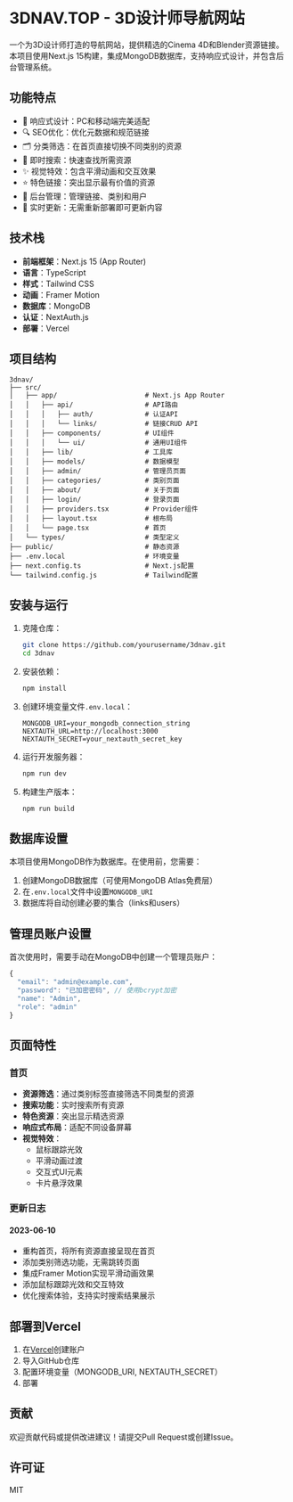 # 3DNAV.TOP - 3D设计师导航网站

一个为3D设计师打造的导航网站，提供精选的Cinema 4D和Blender资源链接。本项目使用Next.js 15构建，集成MongoDB数据库，支持响应式设计，并包含后台管理系统。

## 功能特点

- 📱 响应式设计：PC和移动端完美适配
- 🔍 SEO优化：优化元数据和规范链接
- 🗂️ 分类筛选：在首页直接切换不同类别的资源
- 🔎 即时搜索：快速查找所需资源
- ✨ 视觉特效：包含平滑动画和交互效果
- ⭐ 特色链接：突出显示最有价值的资源
- 🔐 后台管理：管理链接、类别和用户
- 🔄 实时更新：无需重新部署即可更新内容

## 技术栈

- **前端框架**：Next.js 15 (App Router)
- **语言**：TypeScript
- **样式**：Tailwind CSS
- **动画**：Framer Motion
- **数据库**：MongoDB
- **认证**：NextAuth.js
- **部署**：Vercel

## 项目结构

```
3dnav/
├── src/
│   ├── app/                      # Next.js App Router
│   │   ├── api/                  # API路由
│   │   │   ├── auth/             # 认证API
│   │   │   └── links/            # 链接CRUD API
│   │   ├── components/           # UI组件
│   │   │   └── ui/               # 通用UI组件
│   │   ├── lib/                  # 工具库
│   │   ├── models/               # 数据模型
│   │   ├── admin/                # 管理员页面
│   │   ├── categories/           # 类别页面
│   │   ├── about/                # 关于页面
│   │   ├── login/                # 登录页面
│   │   ├── providers.tsx         # Provider组件
│   │   ├── layout.tsx            # 根布局
│   │   └── page.tsx              # 首页
│   └── types/                    # 类型定义
├── public/                       # 静态资源
├── .env.local                    # 环境变量
├── next.config.ts                # Next.js配置
└── tailwind.config.js            # Tailwind配置
```

## 安装与运行

1. 克隆仓库：
   ```bash
   git clone https://github.com/yourusername/3dnav.git
   cd 3dnav
   ```

2. 安装依赖：
   ```bash
   npm install
   ```

3. 创建环境变量文件`.env.local`：
   ```
   MONGODB_URI=your_mongodb_connection_string
   NEXTAUTH_URL=http://localhost:3000
   NEXTAUTH_SECRET=your_nextauth_secret_key
   ```

4. 运行开发服务器：
   ```bash
   npm run dev
   ```

5. 构建生产版本：
   ```bash
   npm run build
   ```

## 数据库设置

本项目使用MongoDB作为数据库。在使用前，您需要：

1. 创建MongoDB数据库（可使用MongoDB Atlas免费层）
2. 在`.env.local`文件中设置`MONGODB_URI`
3. 数据库将自动创建必要的集合（links和users）

## 管理员账户设置

首次使用时，需要手动在MongoDB中创建一个管理员账户：

```javascript
{
  "email": "admin@example.com",
  "password": "已加密密码", // 使用bcrypt加密
  "name": "Admin",
  "role": "admin"
}
```

## 页面特性

### 首页
- **资源筛选**：通过类别标签直接筛选不同类型的资源
- **搜索功能**：实时搜索所有资源
- **特色资源**：突出显示精选资源
- **响应式布局**：适配不同设备屏幕
- **视觉特效**：
  - 鼠标跟踪光效
  - 平滑动画过渡
  - 交互式UI元素
  - 卡片悬浮效果

### 更新日志

#### 2023-06-10
- 重构首页，将所有资源直接呈现在首页
- 添加类别筛选功能，无需跳转页面
- 集成Framer Motion实现平滑动画效果
- 添加鼠标跟踪光效和交互特效
- 优化搜索体验，支持实时搜索结果展示

## 部署到Vercel

1. 在[Vercel](https://vercel.com)创建账户
2. 导入GitHub仓库
3. 配置环境变量（MONGODB_URI, NEXTAUTH_SECRET）
4. 部署

## 贡献

欢迎贡献代码或提供改进建议！请提交Pull Request或创建Issue。

## 许可证

MIT
